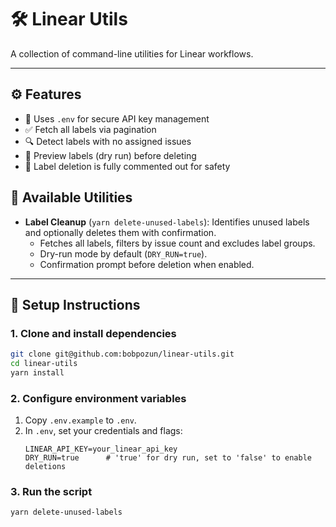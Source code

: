 # 🛠️ Linear Utils

A collection of command-line utilities for Linear workflows.

---

## ⚙️ Features

- 🔐 Uses `.env` for secure API key management
- ✅ Fetch all labels via pagination
- 🔍 Detect labels with no assigned issues
- 🧪 Preview labels (dry run) before deleting
- 🛑 Label deletion is fully commented out for safety

## 🧰 Available Utilities

- **Label Cleanup** (`yarn delete-unused-labels`): Identifies unused labels and optionally deletes them with confirmation.
  - Fetches all labels, filters by issue count and excludes label groups.
  - Dry-run mode by default (`DRY_RUN=true`).
  - Confirmation prompt before deletion when enabled.

---

## 🚀 Setup Instructions

### 1. Clone and install dependencies

```bash
git clone git@github.com:bobpozun/linear-utils.git
cd linear-utils
yarn install
```

### 2. Configure environment variables

1. Copy `.env.example` to `.env`.
2. In `.env`, set your credentials and flags:
   ```env
   LINEAR_API_KEY=your_linear_api_key
   DRY_RUN=true      # 'true' for dry run, set to 'false' to enable deletions
   ```

### 3. Run the script

```bash
yarn delete-unused-labels
```
